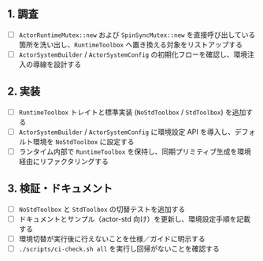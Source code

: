 ## 1. 調査
- [ ] `ActorRuntimeMutex::new` および `SpinSyncMutex::new` を直接呼び出している箇所を洗い出し、`RuntimeToolbox` へ置き換える対象をリストアップする
- [ ] `ActorSystemBuilder` / `ActorSystemConfig` の初期化フローを確認し、環境注入の導線を設計する

## 2. 実装
- [ ] `RuntimeToolbox` トレイトと標準実装 (`NoStdToolbox` / `StdToolbox`) を追加する
- [ ] `ActorSystemBuilder` / `ActorSystemConfig` に環境設定 API を導入し、デフォルト環境を `NoStdToolbox` に設定する
- [ ] ランタイム内部で `RuntimeToolbox` を保持し、同期プリミティブ生成を環境経由にリファクタリングする

## 3. 検証・ドキュメント
- [ ] `NoStdToolbox` と `StdToolbox` の切替テストを追加する
- [ ] ドキュメントとサンプル（actor-std 向け）を更新し、環境設定手順を記載する
- [ ] 環境切替が実行後に行えないことを仕様／ガイドに明示する
- [ ] `./scripts/ci-check.sh all` を実行し回帰がないことを確認する
